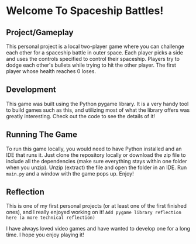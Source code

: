 # Welcome To Spaceship Battles!

## Project/Gameplay
This personal project is a local two-player game where you can challenge each other for a spaceship battle in outer space. Each player picks a side and uses
the controls specified to control their spaceship. Players try to dodge each other's bullets while trying to hit the other player. The first
player whose health reaches 0 loses.

## Development
This game was built using the Python pygame library. It is a very handy tool to build games such as this, and utilizing most of what the library
offers was greatly interesting. Check out the code to see the details of it!

## Running The Game
To run this game locally, you would need to have Python installed and an IDE that runs it. Just clone the repository locally or download the 
zip file to include all the dependencies (make sure everything stays within one folder when you unzip). Unzip (extract) the file and open the folder
in an IDE. Run ```main.py``` and a window with the game pops up. Enjoy!

## Reflection
This is one of my first personal projects (or at least one of the first finished ones), and I really enjoyed working on it! ```Add pygame library reflection here (a more technical reflection)```

I have always loved video games and have wanted to develop one for a long time. I hope you enjoy playing it!
